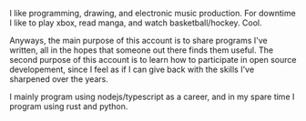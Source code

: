 I like programming, drawing, and electronic music production. For downtime I like to play xbox, read manga, and watch basketball/hockey. Cool.

Anyways, the main purpose of this account is to share programs I've written, all in the hopes that someone out there finds them useful. The second purpose of this account is to learn how to participate in open source developement, since I feel as if I can give back with the skills I've sharpened over the years. 

I mainly program using nodejs/typescript as a career, and in my spare time I program using rust and python.
